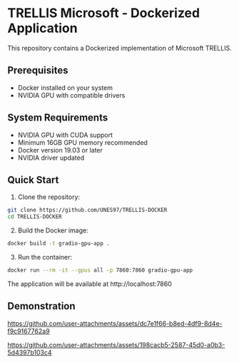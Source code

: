 
# TRELLIS Microsoft - Dockerized Application

This repository contains a Dockerized implementation of Microsoft TRELLIS.

## Prerequisites

- Docker installed on your system
- NVIDIA GPU with compatible drivers

## System Requirements

- NVIDIA GPU with CUDA support
- Minimum 16GB GPU memory recommended
- Docker version 19.03 or later
- NVIDIA driver updated

## Quick Start

1. Clone the repository:
```bash
git clone https://github.com/UNES97/TRELLIS-DOCKER
cd TRELLIS-DOCKER
```


2. Build the Docker image:
```bash
docker build -t gradio-gpu-app .
```

3. Run the container:
```bash
docker run --rm -it --gpus all -p 7860:7860 gradio-gpu-app
```

The application will be available at http://localhost:7860

## Demonstration



https://github.com/user-attachments/assets/dc7e1f66-b8ed-4df9-8d4e-f9c9167762a9

https://github.com/user-attachments/assets/198cacb5-2587-45d0-a0b3-5d4397b103c4

